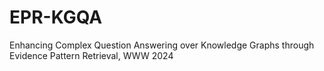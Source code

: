 # EPR-KGQA
Enhancing Complex Question Answering over Knowledge Graphs through Evidence Pattern Retrieval, WWW 2024

